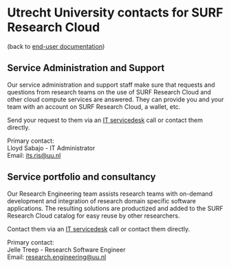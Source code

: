 # Utrecht University contacts for SURF Research Cloud
(back to [end-user documentation](primer-for-users.md))   

## Service Administration and Support
Our service administration and support staff make sure that requests and
questions from research teams on the use of SURF Research Cloud and other
cloud compute services are answered. They can provide you and your team 
with an account on SURF Research Cloud, a wallet, etc.

Send your request to them via an [IT servicedesk](https://uu.topdesk.net/) 
call or contact them directly.

Primary contact:    
Lloyd Sabajo - IT Administrator   
Email: [its.ris@uu.nl](mailto:its.ris@uu.nl)

## Service portfolio and consultancy
Our Research Engineering team assists research teams with on-demand development
and integration of research domain specific software applications. 
The resulting solutions are productized and added to the SURF Research 
Cloud catalog for easy reuse by other researchers. 

Contact them via an [IT servicedesk](https://uu.topdesk.net/) 
call or contact them directly.

Primary contact:   
Jelle Treep - Research Software Engineer   
Email: [research.engineering@uu.nl](mailto:research.engineering@uu.nl)




